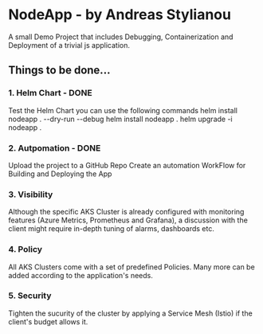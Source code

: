# NodeApp - by Andreas Stylianou
A small Demo Project that includes Debugging, Containerization and Deployment of a trivial js application.

## Things to be done...
### 1. Helm Chart - DONE
Test the Helm Chart 
you can use the following commands
helm install nodeapp .  --dry-run --debug
helm install nodeapp . 
helm upgrade -i nodeapp .
### 2. Autpomation  - DONE
Upload the project to a GitHub Repo
Create an automation WorkFlow for Building and Deploying the App
### 3. Visibility
Although the specific AKS Cluster is already configured  with monitoring features  (Azure Metrics, Prometheus and Grafana), a discussion with the client might require in-depth tuning of alarms, dashboards etc.
### 4. Policy
All AKS Clusters come with a set of predefined Policies. Many more can be added according to the application's needs.
### 5. Security
Tighten the sucurity of the cluster by applying a Service Mesh (Istio) if the client's budget allows it.


 

